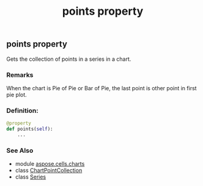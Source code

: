 ﻿---
title: points property
second_title: Aspose.Cells for Python via .NET API References
description: 
type: docs
weight: 370
url: /aspose.cells.charts/series/points/
is_root: false
---

## points property


Gets the collection of points in a series in a chart.

### Remarks 


When the chart is Pie of Pie or Bar of Pie, the last point is other point in first pie plot.
### Definition:
```python
@property
def points(self):
    ...
```

### See Also
* module [aspose.cells.charts](../../)
* class [ChartPointCollection](/cells/python-net/aspose.cells.charts/chartpointcollection)
* class [Series](/cells/python-net/aspose.cells.charts/series)
